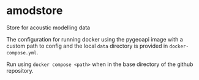 # amodstore
Store for acoustic modelling data

The configuration for running docker using the pygeoapi image with a custom path to config and the local `data` directory is provided in `docker-compose.yml`.

Run using `docker compose <path>` when in the base directory of the github repository.
